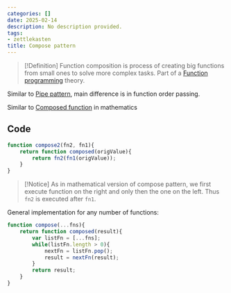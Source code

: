 ```yaml
---
categories: []
date: 2025-02-14
description: No description provided.
tags:
- zettlekasten
title: Compose pattern
---
```


> [!Definition]
> Function composition is process of creating big functions from small ones to solve more complex tasks. Part of a [Function programming](Function%20programming) theory. 

Similar to [Pipe pattern](Pipe%20pattern.md), main difference is in function order passing.

Similar to [Composed function](Composed%20function.md) in mathematics

## Code

```js
function compose2(fn2, fn1){
	return function composed(origValue){
		return fn2(fn1(origValue));
	}
}
```

> [!Notice]
> As in mathematical version of compose pattern, we first execute function on the right and only then the one on the left. Thus `fn2` is executed after `fn1`.

General implementation for any number of functions:

```js
function compose(...fns){
	return function composed(result){
		var listFn = [...fns];
		while(listFn.length > 0){
			nextFn = listFn.pop();
			result = nextFn(result);
		}
		return result;
	}
}
```